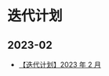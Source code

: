 # 迭代计划

## 2023-02

- [【迭代计划】2023 年 2 月](https://github.com/users/logeast/projects/5/views/1?pane=issue&itemId=19732938)

